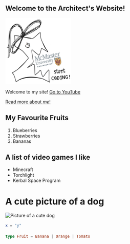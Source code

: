 ## Welcome to the Architect's Website!

![McMaster Start Coding Picture](Image%20Pasted%20at%202020-4-22%2017-38.png)

Welcome to my site! [Go to YouTube](https://youtube.com)

[Read more about *me*!](about)

## My Favourite Fruits
1. Blueberries
2. Strawberries
3. Bananas

## A list of video games I like

- Minecraft
- Torchlight
- Kerbal Space Program

# A cute picture of a dog

![Picture of a cute dog](https://www.guidedogs.org/wp-content/uploads/2018/01/Mobile.jpg)

```elm
x = "y"

type Fruit = Banana | Orange | Tomato
```
